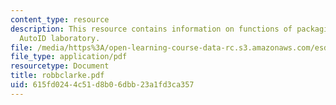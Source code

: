 ```yaml
---
content_type: resource
description: This resource contains information on functions of packaging and SoP
  AutoID laboratory.
file: /media/https%3A/open-learning-course-data-rc.s3.amazonaws.com/esd-290-special-topics-in-supply-chain-management-spring-2005/615fd0244c51d8b06dbb23a1fd3ca357_robbclarke.pdf
file_type: application/pdf
resourcetype: Document
title: robbclarke.pdf
uid: 615fd024-4c51-d8b0-6dbb-23a1fd3ca357
---
```

